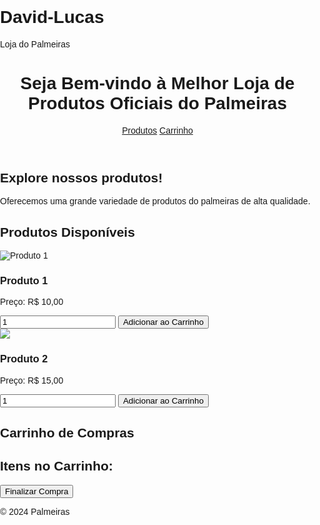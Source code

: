 # David-Lucas
Loja do Palmeiras
<!DOCTYPE html>
<html lang="pt-BR">
<head>
<meta charset="UTF-8">
<meta name="viewport" content="width=device-width, initial-scale=1.0">
<title>Loja Palmeiras</title>
<style>
body {
font-family: Arial, sans-serif;
margin: 0;
padding: 0;
}

header {
background-color: #4CAF50;
color: white;
padding: 15px;
text-align: center;
}

nav a {
color: white;
margin: 0 15px;
text-decoration: none;
}

.produto {
border: 1px solid #ccc;
margin: 10px;
padding: 10px;
display: inline-block;
text-align: center;
}

footer {
text-align: center;
padding: 10px;
background-color: #f1f1f1;
position: relative;
bottom: 0;
width: 100%;
}
</style>
</head>
<body>

<!-- Página Inicial -->
<header>
<h1> Seja Bem-vindo à Melhor Loja de Produtos Oficiais do Palmeiras</h1>
<nav>
<a href="#produtos">Produtos</a>
<a href="#carrinho">Carrinho</a>
</nav>
</header>
<main>
<h2>Explore nossos produtos!</h2>
<p>Oferecemos uma grande variedade de produtos do palmeiras de alta qualidade.</p>
</main>

<!-- Página de Produtos -->
<section id="produtos">
<h1>Produtos Disponíveis</h1>
<div class="produto">
<img src="https://images.puma.com/image/upload/f_auto,q_auto,b_rgb:fafafa/global/777237/01/fnd/BRA/w/1000/h/1000/fmt/png" alt="Produto 1">
<h3>Produto 1</h3>
<p>Preço: R$ 10,00</p>
<input type="number" id="quantidade1" min="1" value="1">
<button onclick="adicionarAoCarrinho('Produto 1', 10, quantidade1.value)">Adicionar ao Carrinho</button>
</div>
<div class="produto">
<img src="https://upsports.vtexassets.com/arquivos/ids/197900/CAMISA-PALMEIRAS-TORCEDOR-AWAY-JERSEY-24-777262-01-WHITE-XGG.jpg?v=638602784408970000">
<h3>Produto 2</h3>
<p>Preço: R$ 15,00</p>
<input type="number" id="quantidade2" min="1" value="1">
<button onclick="adicionarAoCarrinho('Produto 2', 15, quantidade2.value)">Adicionar ao Carrinho</button>
</div>
</section>

<!-- Página do Carrinho -->
<section id="carrinho">
<h1>Carrinho de Compras</h1>
<h2>Itens no Carrinho:</h2>
<div id="carrinhoDiv"></div>
<button onclick="finalizarCompra()">Finalizar Compra</button>
</section>

<footer>
<p>&copy; 2024 Palmeiras</p>
</footer>

<script>
let carrinho = [];

function adicionarAoCarrinho(nome, preco, quantidade) {
const item = { nome, preco, quantidade: parseInt(quantidade) };
carrinho.push(item);
alert(`${quantidade} ${nome}(s) adicionado(s) ao carrinho!`);
mostrarCarrinho();
}

function mostrarCarrinho() {
const carrinhoDiv = document.getElementById('carrinhoDiv');
carrinhoDiv.innerHTML = '';
let total = 0;

carrinho.forEach(item => {
const totalItem = item.preco * item.quantidade;
total += totalItem;
carrinhoDiv.innerHTML += `<p>${item.quantidade} x ${item.nome} - R$ ${totalItem.toFixed(2)}</p>`;
});

carrinhoDiv.innerHTML += `<h3>Total: R$ ${total.toFixed(2)}</h3>`;
}

function finalizarCompra() {
alert('Compra finalizada com sucesso!');
carrinho = [];
mostrarCarrinho();
}

document.addEventListener('DOMContentLoaded', mostrarCarrinho);
</script>

</body>
</html>
